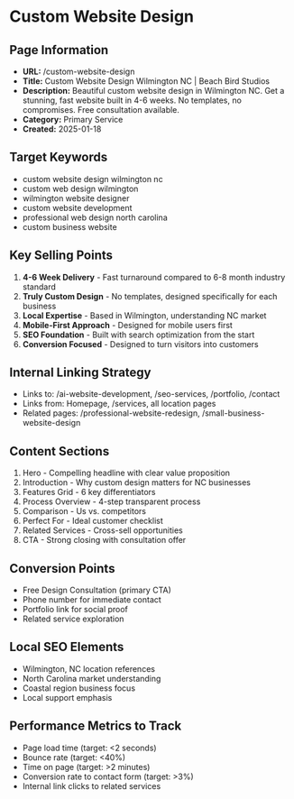 # Custom Website Design

## Page Information
- **URL:** /custom-website-design
- **Title:** Custom Website Design Wilmington NC | Beach Bird Studios
- **Description:** Beautiful custom website design in Wilmington NC. Get a stunning, fast website built in 4-6 weeks. No templates, no compromises. Free consultation available.
- **Category:** Primary Service
- **Created:** 2025-01-18

## Target Keywords
- custom website design wilmington nc
- custom web design wilmington
- wilmington website designer
- custom website development
- professional web design north carolina
- custom business website

## Key Selling Points
1. **4-6 Week Delivery** - Fast turnaround compared to 6-8 month industry standard
2. **Truly Custom Design** - No templates, designed specifically for each business
3. **Local Expertise** - Based in Wilmington, understanding NC market
4. **Mobile-First Approach** - Designed for mobile users first
5. **SEO Foundation** - Built with search optimization from the start
6. **Conversion Focused** - Designed to turn visitors into customers

## Internal Linking Strategy
- Links to: /ai-website-development, /seo-services, /portfolio, /contact
- Links from: Homepage, /services, all location pages
- Related pages: /professional-website-redesign, /small-business-website-design

## Content Sections
1. Hero - Compelling headline with clear value proposition
2. Introduction - Why custom design matters for NC businesses
3. Features Grid - 6 key differentiators
4. Process Overview - 4-step transparent process
5. Comparison - Us vs. competitors
6. Perfect For - Ideal customer checklist
7. Related Services - Cross-sell opportunities
8. CTA - Strong closing with consultation offer

## Conversion Points
- Free Design Consultation (primary CTA)
- Phone number for immediate contact
- Portfolio link for social proof
- Related service exploration

## Local SEO Elements
- Wilmington, NC location references
- North Carolina market understanding
- Coastal region business focus
- Local support emphasis

## Performance Metrics to Track
- Page load time (target: <2 seconds)
- Bounce rate (target: <40%)
- Time on page (target: >2 minutes)
- Conversion rate to contact form (target: >3%)
- Internal link clicks to related services